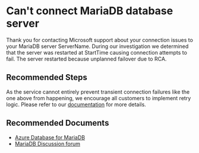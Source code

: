 <properties
	pageTitle="Orcas MariaDB Server unplanned failover"
	description="RCA - Server unplanned failover"
	infoBubbleText="Server unplanned failover detected. See details on the right"
	service="microsoft.dbformariadb"
	resource="dbformariadb"
	authors="congwang"
	ms.author="conwan"
	displayOrder="100"
	articleId="dbformariadb-unplanned-failover"
	diagnosticScenario="OrcasMariaDBUnplannedFailOver"
	selfHelpType="rca"
	resourceTags="servers, databases"
	cloudEnvironments="public"
	ownershipId="ASEP_ContentService_Placeholder"
/>
# Can't connect MariaDB database server

<!--issueDescription-->
Thank you for contacting Microsoft support about your connection issues to your MariaDB server <!--$ServerName-->ServerName<!--/$ServerName-->. During our investigation we determined that the server was restarted at <!--$StartTime-->StartTime<!--/$StartTime--> causing connection attempts to fail. The server restarted because unplanned failover due to <!--$RCA-->RCA<!--/$RCA-->.
<!--/issueDescription-->

## **Recommended Steps**

As the service cannot entirely prevent transient connection failures like the one above from happening, we encourage all customers to implement retry logic. Please refer to our [documentation](https://docs.microsoft.com/azure/mariadb/concepts-connectivity) for more details.

## **Recommended Documents**

* [Azure Database for MariaDB](https://azure.microsoft.com/services/mariadb/)
* [MariaDB Discussion forum](https://social.msdn.microsoft.com/Forums/home?forum=AzureDatabaseforMariaDB)
